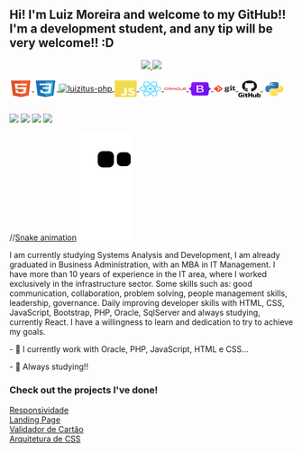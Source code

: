 ## Hi! I'm Luiz Moreira and welcome to my GitHub!! <br> I'm a development student, and any tip will be very welcome!! :D
<div align="center">
  <a href="https://github.com/luizitus">
  <img height="150em" src="https://github-readme-stats.vercel.app/api?username=luizitus&show_icons=true&theme=merko&include_all_commits=true&count_private=true"/>
  <img height="150em" src="https://github-readme-stats.vercel.app/api/top-langs/?username=luizitus&layout=compact&langs_count=7&theme=merko"/>
</div>
<div style="display: inline_block"><br>
  <img align="center" alt="luizitus-HTML" height="30" width="40" src="https://raw.githubusercontent.com/devicons/devicon/master/icons/html5/html5-original.svg" title="HTML">
  <img align="center" alt="luizitus-CSS" height="30" width="40" src="https://raw.githubusercontent.com/devicons/devicon/master/icons/css3/css3-original.svg" title="CSS">
  <img align="center" alt="luizitus-php" height="30" width="40" src="https://raw.githubusercontent.com/jmnote/z-icons/master/svg/php.svg" title="PHP">
  <img align="center" alt="luizitus-Js" height="30" width="40" src="https://raw.githubusercontent.com/devicons/devicon/master/icons/javascript/javascript-plain.svg" title="Java Script">
  <img align="center" alt="luizitus-React" height="30" width="40" src="https://raw.githubusercontent.com/devicons/devicon/master/icons/react/react-original.svg" title="React">
  <img align="center" alt="luizitus-Oracle" height="30" width="40" src="https://github.com/devicons/devicon/blob/master/icons/oracle/oracle-original.svg" title="Oracle">
  <img align="center" alt="luizitus-Bootstrap" height="30" width="40" src="https://github.com/devicons/devicon/blob/master/icons/bootstrap/bootstrap-original.svg" title="Bootstrap">
  <img align="center" alt="luizitus-Git" height="30" width="40" src="https://github.com/devicons/devicon/blob/master/icons/git/git-original-wordmark.svg" title="Git">
  <img align="center" alt="luizitus-Github" height="30" width="40" src="https://github.com/devicons/devicon/blob/master/icons/github/github-original-wordmark.svg" title="Github">
  <img align="center" alt="luizitus-Python" height="30" width="40" src="https://raw.githubusercontent.com/devicons/devicon/master/icons/python/python-original.svg">
  <!--LINK DE ÍCONES - https://github.com/devicons/devicon/tree/master/icons-->
  <!--img align="center" alt="luizitus-Ts" height="30" width="40" src="https://raw.githubusercontent.com/devicons/devicon/master/icons/typescript/typescript-plain.svg">
  <img align="center" alt="luizitus-Python" height="30" width="40" src="https://raw.githubusercontent.com/devicons/devicon/master/icons/python/python-original.svg">
  <img align="center" alt="luizitus-Csharp" height="30" width="40" src="https://raw.githubusercontent.com/devicons/devicon/master/icons/csharp/csharp-original.svg"-->
</div>
  
  ##
 
<div> 
  <a href = "mailto:luizitus@gmail.com"><img src="https://img.shields.io/badge/-Gmail-%23333?style=for-the-badge&logo=gmail&logoColor=white" target="_blank"></a>
  <a href="https://instagram.com/luizitus" target="_blank"><img src="https://img.shields.io/badge/-Instagram-%23E4405F?style=for-the-badge&logo=instagram&logoColor=white" target="_blank"></a>
 <a href="[Luizitus]#5220" target="_blank"><img src="https://img.shields.io/badge/Discord-7289DA?style=for-the-badge&logo=discord&logoColor=white" target="_blank"></a> 
  <a href="https://www.linkedin.com/in/luizhenriquemoreira/" target="_blank"><img src="https://img.shields.io/badge/-LinkedIn-%230077B5?style=for-the-badge&logo=linkedin&logoColor=white" target="_blank"></a> 
 
  //[Snake animation](https://github.com/luizitus/luizitus/blob/output/github-contribution-grid-snake.svg)
  ![Snake_animation](https://raw.githubusercontent.com/luizitus/luizitus/output/github-contribution-grid-snake.svg)
 
</div>
<p>I am currently studying Systems Analysis and Development, I am already graduated in Business Administration, with an MBA in IT Management. I have more than 10 years of experience in the IT area, where I worked exclusively in the infrastructure sector. Some skills such as: good communication, collaboration, problem solving, people management skills, leadership, governance. Daily improving developer skills with HTML, CSS, JavaScript, Bootstrap, PHP, Oracle, SqlServer and always studying, currently React. I have a willingness to learn and dedication to try to achieve my goals.</p>  
<p>- 🌱 I currently work with Oracle, PHP, JavaScript, HTML e CSS...</p>
<p>- 📖 Always studying!!</p>
  <h3>Check out the projects I've done!</h3>
  <a href="https://luizitus.github.io/Responsividade/#" target="_blank">Responsividade</a>
  </br>
  <a href="https://luizitus.github.io/Landing_page_ballibot/" target="_blank">Landing Page</a>
  </br>
  <a href="https://validador-cartao.vercel.app/" target="_blank"> Validador de Cartão</a>
  </br>
  <a href="https://luizitus.github.io/ARQUITETURA-CSS/" target="_blank">Arquitetura de CSS</a>
